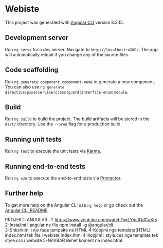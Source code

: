 # Webiste

This project was generated with [Angular CLI](https://github.com/angular/angular-cli) version 8.3.15.

## Development server

Run `ng serve` for a dev server. Navigate to `http://localhost:4200/`. The app will automatically reload if you change any of the source files.

## Code scaffolding

Run `ng generate component component-name` to generate a new component. You can also use `ng generate directive|pipe|service|class|guard|interface|enum|module`.

## Build

Run `ng build` to build the project. The build artifacts will be stored in the `dist/` directory. Use the `--prod` flag for a production build.

## Running unit tests

Run `ng test` to execute the unit tests via [Karma](https://karma-runner.github.io).

## Running end-to-end tests

Run `ng e2e` to execute the end-to-end tests via [Protractor](http://www.protractortest.org/).

## Further help

To get more help on the Angular CLI use `ng help` or go check out the [Angular CLI README](https://github.com/angular/angular-cli/blob/master/README.md).




PROJEKTI ANGULAR : 
1-https://www.youtube.com/watch?v=LYmJOdCuXrs 
2-Instalimi i angular ne file npm install -g @angular/cli  
3-Shkarkimi i nje faqe tempalte ne HTML 
4-Kopjimi nga template(HTML) index.html tek file i webiste index.html 
4-Kopjimi i style.css nga template tek style.css i website
5-NAVBAR Behet koment ne index.html